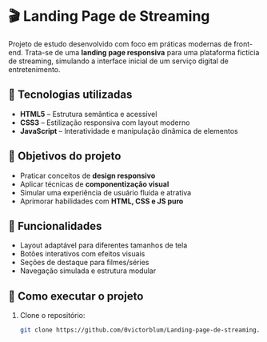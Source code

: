 # 🎬 Landing Page de Streaming

Projeto de estudo desenvolvido com foco em práticas modernas de front-end. Trata-se de uma **landing page responsiva** para uma plataforma fictícia de streaming, simulando a interface inicial de um serviço digital de entretenimento.

## 🧪 Tecnologias utilizadas

- **HTML5** – Estrutura semântica e acessível
- **CSS3** – Estilização responsiva com layout moderno
- **JavaScript** – Interatividade e manipulação dinâmica de elementos

## 🎯 Objetivos do projeto

- Praticar conceitos de **design responsivo**
- Aplicar técnicas de **componentização visual**
- Simular uma experiência de usuário fluida e atrativa
- Aprimorar habilidades com **HTML, CSS e JS puro**

## 📱 Funcionalidades

- Layout adaptável para diferentes tamanhos de tela
- Botões interativos com efeitos visuais
- Seções de destaque para filmes/séries
- Navegação simulada e estrutura modular

## 🚀 Como executar o projeto

1. Clone o repositório:
   ```bash
   git clone https://github.com/0victorblum/Landing-page-de-streaming.git
   ```

